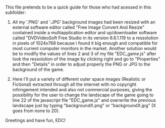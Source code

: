 This file pretends to be a quick guide for those who had acessed in this subfolder:

1) All my '.PNG' and '.JPG' background images had been resized with an external software editor called "Free Image Convert And Resize" 
contained inside a multiapplication editor and up/downloader software called "DVDVideoSoft Free Studio in its version 6.6.1.119 to a 
ressolution in pixels of 1024x768 because i found it big enough and compatible for most current computer monitors in the market. 
Another solution would be to modify the values of lines 2 and 3 of my file "EDC_game.js" after look the ressolution of the image by 
clicking right and go to "Properties" and then "Details" in order to adjust properly the PNG or JPG to the background of the game.

2) Here I'll put a variety of different outer space images (Realistic or Fictional) extracted through all the internet with no copyright 
infringement intended and also not commercial purposes, giving the possibility for the user to change the landscape of the game going to 
line 22 of the javascript file "EDC_game.js" and overwrite the previous landscape just by typing "backgroundX.png" or "backgroundX.jpg" 
(X goes from none to 20).

Greetings and have fun, EDC!
